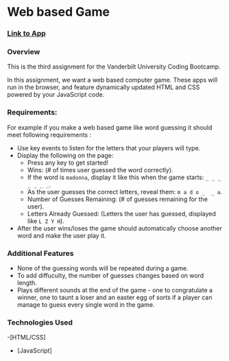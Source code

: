 # Web based  Game

### [Link to App](http://matthewemichael.github.io/word-guess-game/index.html)

### Overview

This is the third assignment for the Vanderbilt University Coding Bootcamp.

In this assignment, we want a web based computer game. These apps will run in the browser, and feature dynamically updated HTML and CSS powered by your JavaScript code.

### Requirements: 
For example if you make a web based game like word guessing it should meet following requirements :
  * Use key events to listen for the letters that your players will type.
  * Display the following on the page:
    * Press any key to get started!
    * Wins: (# of times user guessed the word correctly).
    * If the word is `madonna`, display it like this when the game starts: `_ _ _ _ _ _ _`.
    * As the user guesses the correct letters, reveal them: `m a d o _  _ a`.
    * Number of Guesses Remaining: (# of guesses remaining for the user).
    * Letters Already Guessed: (Letters the user has guessed, displayed like `L Z Y H`).
  * After the user wins/loses the game should automatically choose another word and make the user play it.

### Additional Features

* None of the guessing words will be repeated during a game.
* To add diffuculty, the number of guesses changes based on word length.
* Plays different sounds at the end of the game - one to congratulate a winner, one to taunt a loser and an easter egg of sorts if a player can manage to guess every single word in the game.

### Technologies Used
-[HTML/CSS]
- [JavaScript]
